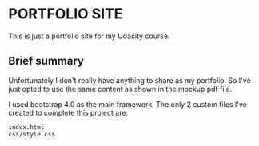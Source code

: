 PORTFOLIO SITE
=============

This is just a portfolio site for my Udacity course.

Brief summary
---------------
Unfortunately I don't really have anything to share as my portfolio. So I've just opted to use the same content as shown in the mockup pdf file.

I used bootstrap 4.0 as the main framework. The only 2 custom files I've created to complete this project are:

```
index.html
css/style.css
```
